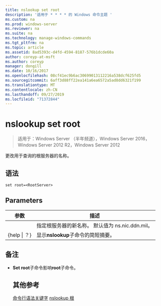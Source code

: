 ```yaml
---
title: nslookup set root
description: '适用于 * * * * 的 Windows 命令主题 '
ms.custom: na
ms.prod: windows-server
ms.reviewer: na
ms.suite: na
ms.technology: manage-windows-commands
ms.tgt_pltfrm: na
ms.topic: article
ms.assetid: 8ad5393c-d4fd-4594-8187-576b1dcde60a
author: coreyp-at-msft
ms.author: coreyp
manager: dongill
ms.date: 10/16/2017
ms.openlocfilehash: 08cf41ec9b6ac30699013112216a538dcf625fd5
ms.sourcegitcommit: 6aff3d88ff22ea141a6ea6572a5ad8dd6321f199
ms.translationtype: MT
ms.contentlocale: zh-CN
ms.lasthandoff: 09/27/2019
ms.locfileid: "71372844"
---
```

# <a name="nslookup-set-root"></a>nslookup set root

>适用于：Windows Server （半年频道），Windows Server 2016，Windows Server 2012 R2，Windows Server 2012

更改用于查询的根服务器的名称。
## <a name="syntax"></a>语法
```
set root=<RootServer>
```
## <a name="parameters"></a>Parameters

|    参数    |                                   描述                                    |
|-----------------|----------------------------------------------------------------------------------|
|  <RootServer>   | 指定根服务器的新名称。 默认值为 ns.nic.ddn.mil。 |
| {help &#124; ？} |              显示**nslookup**子命令的简短摘要。               |

## <a name="remarks"></a>备注
- **Set root**子命令影响**root**子命令。
  ## <a name="additional-references"></a>其他参考
  [命令行语法关键字](command-line-syntax-key.md)
  [nslookup 根](nslookup-root.md)
